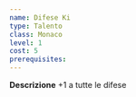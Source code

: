 ```yaml
---
name: Difese Ki
type: Talento
class: Monaco
level: 1
cost: 5
prerequisites: 
---
```


**Descrizione**
+1 a tutte le difese